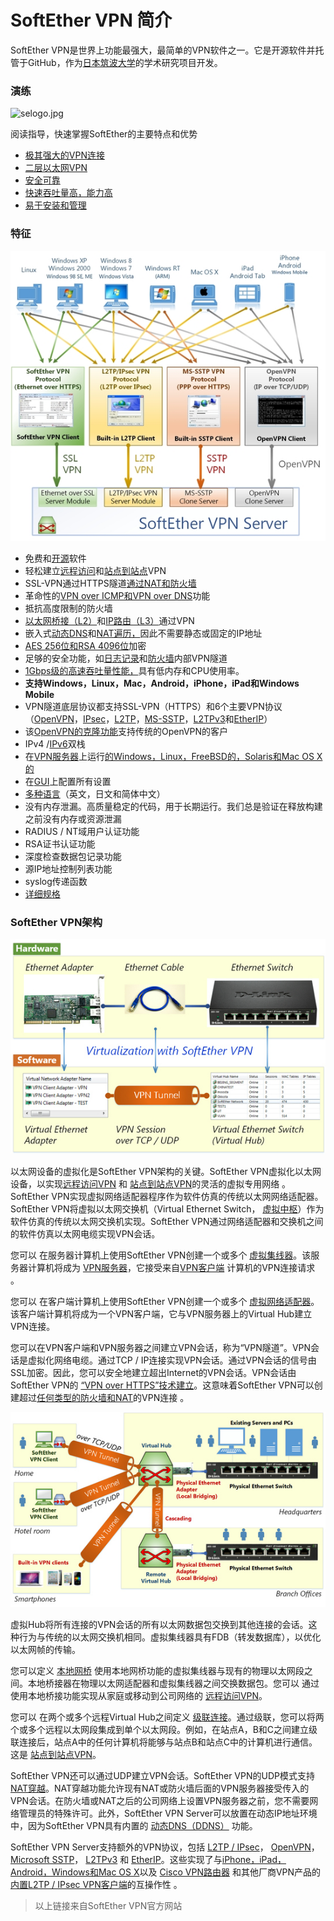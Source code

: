 # SoftEther VPN 简介

SoftEther VPN是世界上功能最强大，最简单的VPN软件之一。它是开源软件并托管于GitHub，作为[日本筑波大学](http://www.tsukuba.ac.jp/english/)的学术研究项目开发。

### 演练

![](http://www.softether.org/@api/deki/files/5/=selogo.jpg "selogo.jpg")

阅读指导，快速掌握SoftEther的主要特点和优势

* [极其强大的VPN连接](http://www.softether.org/1-features/1._Ultimate_Powerful_VPN_Connectivity)
* [二层以太网VPN](http://www.softether.org/1-features/2._Layer-2_Ethernet-based_VPN)
* [安全可靠](http://www.softether.org/1-features/3._Security_and_Reliability)
* [快速吞吐量高，能力高](http://www.softether.org/1-features/4._Fast_Throughput_and_High_Ability)
* [易于安装和管理](http://www.softether.org/1-features/5._Easy_Installation_and_Management)

### 特征

![](/assets/import1.png)

* 免费和[开源](http://www.softether.org/5-download/src)软件
* 轻松建立[远程访问](http://www.softether.org/4-docs/1-manual/A._Examples_of_Building_VPN_Networks/10.4_Build_a_PC-to-LAN_Remote_Access_VPN)和[站点到站点](http://www.softether.org/4-docs/1-manual/A._Examples_of_Building_VPN_Networks/10.5_Build_a_LAN-to-LAN_VPN_%28Using_L2_Bridge%29)VPN
* SSL-VPN通过HTTPS隧道[通过NAT和防火墙](http://www.softether.org/1-features/1._Ultimate_Powerful_VPN_Connectivity)
* 革命性的[VPN over ICMP和VPN over DNS](http://www.softether.org/1-features/1._Ultimate_Powerful_VPN_Connectivity#1.6._VPN_over_ICMP.2C_and_VPN_over_DNS_%28Awesome!%29)功能
* 抵抗高度限制的防火墙
* [以太网桥接（L2）](http://www.softether.org/1-features/2._Layer-2_Ethernet-based_VPN)和[IP路由（L3）](http://www.softether.org/4-docs/1-manual/A._Examples_of_Building_VPN_Networks/10.6_Build_a_LAN-to-LAN_VPN_%28Using_L3_IP_Routing%29)通过VPN
* 嵌入式[动态DNS](http://www.softether.org/1-features/1._Ultimate_Powerful_VPN_Connectivity#1.4._Built-in_Dynamic_DNS_%28*.softether.net%29)和[NAT遍历，](http://www.softether.org/1-features/1._Ultimate_Powerful_VPN_Connectivity#1.5._NAT_Traversal)因此不需要静态或固定的IP地址
* [AES 256位和RSA 4096位](http://www.softether.org/1-features/3._Security_and_Reliability)加密
* 足够的安全功能，如[日志记录](http://www.softether.org/4-docs/1-manual/3._SoftEther_VPN_Server_Manual/3.5_Virtual_Hub_Security_Features)和[防火墙](http://www.softether.org/4-docs/1-manual/3._SoftEther_VPN_Server_Manual/3.5_Virtual_Hub_Security_Features)内部VPN隧道
* [1Gbps级的高速吞吐量性能，](http://www.softether.org/4-docs/9-research/Design_and_Implementation_of_SoftEther_VPN)具有低内存和CPU使用率。
* **支持Windows，Linux，Mac，Android，iPhone，iPad和Windows Mobile**
* VPN隧道底层协议都支持SSL-VPN（HTTPS）和6个主要VPN协议（[OpenVPN](http://www.softether.org/1-features/1._Ultimate_Powerful_VPN_Connectivity#Support_OpenVPN_Protocol)，[IPsec](http://www.softether.org/4-docs/2-howto/9.L2TPIPsec_Setup_Guide_for_SoftEther_VPN_Server)，[L2TP](http://www.softether.org/4-docs/2-howto/9.L2TPIPsec_Setup_Guide_for_SoftEther_VPN_Server)，[MS-SSTP](http://www.softether.org/1-features/1._Ultimate_Powerful_VPN_Connectivity#Support_Microsoft_SSTP_VPN_Protocol)，[L2TPv3](http://www.softether.org/4-docs/2-howto/9.L2TPIPsec_Setup_Guide_for_SoftEther_VPN_Server/6.Cisco_IOS_L2TPv3%2F%2F%2F%2FIPsec_Edge-VPN_Router_Setup)和[EtherIP](http://www.softether.org/3-spec)）
* 该[OpenVPN的克隆功能](http://www.softether.org/1-features/1._Ultimate_Powerful_VPN_Connectivity#Support_OpenVPN_Protocol)支持传统的OpenVPN的客户
* IPv4 /[IPv6](http://www.softether.org/1-features/4._Fast_Throughput_and_High_Ability#4.8._Full_IPv6_Supports)双栈
* 在[VPN服务器](http://www.softether.org/4-docs/1-manual/3._SoftEther_VPN_Server_Manual)上运行[的Windows，Linux，FreeBSD的，Solaris和Mac OS X的](http://www.softether.org/3-spec)
* 在[GUI](http://www.softether.org/1-features/5._Easy_Installation_and_Management)上配置所有设置
* [多种语言](http://www.softether.org/1-features/5._Easy_Installation_and_Management#5.8._Multi-language.2C_Single_Binary_Package_and_Unicode_Support)（英文，日文和简体中文）
* 没有内存泄漏。高质量稳定的代码，用于长期运行。我们总是验证在释放构建之前没有内存或资源泄漏
* RADIUS / NT域用户认证功能
* RSA证书认证功能
* 深度检查数据包记录功能
* 源IP地址控制列表功能
* syslog传递函数
* [详细规格](http://www.softether.org/3-spec)

### SoftEther VPN架构

![](/assets/import2.png)

以太网设备的虚拟化是SoftEther VPN架构的关键。SoftEther VPN虚拟化以太网设备，以实现[远程访问VPN](http://www.softether.org/4-docs/2-howto/1.VPN_for_On-premise/2.Remote_Access_VPN_to_LAN) 和 [站点到站点VPN](http://www.softether.org/4-docs/2-howto/1.VPN_for_On-premise/3.LAN_to_LAN_Bridge_VPN)的灵活的虚拟专用网络 。SoftEther VPN实现虚拟网络适配器程序作为软件仿真的传统以太网网络适配器。SoftEther VPN将虚拟以太网交换机（Virtual Ethernet Switch， [虚拟中枢](http://www.softether.org/4-docs/1-manual/3._SoftEther_VPN_Server_Manual/3.4_Virtual_Hub_Functions)）作为软件仿真的传统以太网交换机实现。SoftEther VPN通过网络适配器和交换机之间的软件仿真以太网电缆实现VPN会话。

您可以 在服务器计算机上使用SoftEther VPN创建一个或多个 [虚拟集线器](http://www.softether.org/4-docs/1-manual/3._SoftEther_VPN_Server_Manual/3.4_Virtual_Hub_Functions)。该服务器计算机将成为 [VPN服务器](http://www.softether.org/4-docs/1-manual/3._SoftEther_VPN_Server_Manual)，它接受来自[VPN客户端](http://www.softether.org/4-docs/1-manual/4._SoftEther_VPN_Client_Manual) 计算机的VPN连接请求 。

您可以 在客户端计算机上使用SoftEther VPN创建一个或多个 [虚拟网络适配器](http://www.softether.org/4-docs/1-manual/4._SoftEther_VPN_Client_Manual/4.3_Virtual_Network_Adapter)。该客户端计算机将成为一个VPN客户端，它与VPN服务器上的Virtual Hub建立VPN连接。

您可以在VPN客户端和VPN服务器之间建立VPN会话，称为“VPN隧道”。VPN会话是虚拟化网络电缆。通过TCP / IP连接实现VPN会话。通过VPN会话的信号由SSL加密。因此，您可以安全地建立超出Internet的VPN会话。VPN会话由SoftEther VPN的 [“VPN over HTTPS”技术建立](http://www.softether.org/1-features/1._Ultimate_Powerful_VPN_Connectivity)。这意味着SoftEther VPN可以创建超过[任何类型的防火墙和NAT](http://www.softether.org/4-docs/2-howto/7.Replacements_of_Legacy_VPNs/1.Penetrates_Firewall_by_SSL-VPN)的VPN连接 。

![](/assets/import3.png)

虚拟Hub将所有连接的VPN会话的所有以太网数据包交换到其他连接的会话。这种行为与传统的以太网交换机相同。虚拟集线器具有FDB（转发数据库），以优化以太网帧的传输。

您可以定义 [本地网桥](http://www.softether.org/4-docs/1-manual/3._SoftEther_VPN_Server_Manual/3.6_Local_Bridges) 使用本地网桥功能的虚拟集线器与现有的物理以太网段之间。本地桥接器在物理以太网适配器和虚拟集线器之间交换数据包。您可以 通过使用本地桥接功能实现从家庭或移动到公司网络的 [远程访问VPN](http://www.softether.org/4-docs/2-howto/1.VPN_for_On-premise/2.Remote_Access_VPN_to_LAN)。

您可以 在两个或多个远程Virtual Hub之间定义 [级联连接](http://www.softether.org/4-docs/1-manual/A._Examples_of_Building_VPN_Networks/10.5_Build_a_LAN-to-LAN_VPN_%28Using_L2_Bridge%29)。通过级联，您可以将两个或多个远程以太网段集成到单个以太网段。例如，在站点A，B和C之间建立级联连接后，站点A中的任何计算机将能够与站点B和站点C中的计算机进行通信。这是 [站点到站点VPN](http://www.softether.org/4-docs/2-howto/1.VPN_for_On-premise/3.LAN_to_LAN_Bridge_VPN)。

SoftEther VPN还可以通过UDP建立VPN会话。SoftEther VPN的UDP模式支持 [NAT穿越](http://www.softether.org/4-docs/2-howto/6.VPN_Server_Behind_NAT_or_Firewall/1.Dynamic_DNS_and_NAT_Traversal)。NAT穿越功能允许现有NAT或防火墙后面的VPN服务器接受传入的VPN会话。在防火墙或NAT之后的公司网络上设置VPN服务器之前，您不需要网络管理员的特殊许可。此外，SoftEther VPN Server可以放置在动态IP地址环境中，因为SoftEther VPN具有内置的 [动态DNS（DDNS）](http://www.softether.org/4-docs/2-howto/6.VPN_Server_Behind_NAT_or_Firewall/1.Dynamic_DNS_and_NAT_Traversal) 功能。

SoftEther VPN Server支持额外的VPN协议，包括 [L2TP / IPsec](http://www.softether.org/4-docs/2-howto/9.L2TPIPsec_Setup_Guide_for_SoftEther_VPN_Server)， [OpenVPN](http://www.softether.org/4-docs/2-howto/7.Replacements_of_Legacy_VPNs/2.Replacements_of_OpenVPN)， [Microsoft SSTP](http://www.softether.org/1-features/1._Ultimate_Powerful_VPN_Connectivity)， [L2TPv3](http://www.softether.org/1-features/1._Ultimate_Powerful_VPN_Connectivity) 和 [EtherIP](http://www.softether.org/1-features/1._Ultimate_Powerful_VPN_Connectivity)。这些实现了与[iPhone，iPad，Android，Windows和Mac OS X](http://www.softether.org/4-docs/2-howto/9.L2TPIPsec_Setup_Guide_for_SoftEther_VPN_Server)以及 [Cisco VPN路由器](http://www.softether.org/4-docs/2-howto/9.L2TPIPsec_Setup_Guide_for_SoftEther_VPN_Server/6.Cisco_IOS_L2TPv3%2F%2F%2F%2FIPsec_Edge-VPN_Router_Setup) 和其他厂商VPN产品的[内置L2TP / IPsec VPN客户端](http://www.softether.org/4-docs/2-howto/9.L2TPIPsec_Setup_Guide_for_SoftEther_VPN_Server)的互操作性 。

> 以上链接来自SoftEther VPN官方网站



